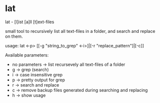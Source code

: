 lat
===

lat - [l]ist [a]ll [t]ext-files

small tool to recursively list all text-files in a folder, and search and replace on them.

usage:
lat <-p> [[-g "string_to_grep" <-i>]|[-r "replace_pattern"]|[-c]]

Available parameters:

* no parameters -> list recursevely all text-files of a folder
* g -> grep (search)
* i -> case insensitive grep
* p -> pretty output for grep
* r -> search and replace
* c -> remove backup files generated during searching and replacing
* h -> show usage
